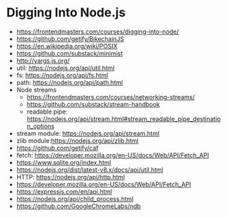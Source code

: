 # Digging Into Node.js

* <https://frontendmasters.com/courses/digging-into-node/>
* <https://github.com/getify/BikechainJS>
* <https://en.wikipedia.org/wiki/POSIX>
* <https://github.com/substack/minimist>
* <http://yargs.js.org/>
* util: <https://nodejs.org/api/util.html>
* fs: <https://nodejs.org/api/fs.html>
* path: <https://nodejs.org/api/path.html>
* Node streams
  * <https://frontendmasters.com/courses/networking-streams/>
  * <https://github.com/substack/stream-handbook>
  * readable.pipe: <https://nodejs.org/api/stream.html#stream_readable_pipe_destination_options>
* stream module: <https://nodejs.org/api/stream.html>
* zlib module:<https://nodejs.org/api/zlib.html>
* <https://github.com/getify/caf>
* fetch: <https://developer.mozilla.org/en-US/docs/Web/API/Fetch_API>
* <https://www.sqlite.org/index.html>
* <https://nodejs.org/dist/latest-v8.x/docs/api/util.html>
* HTTP: <https://nodejs.org/api/http.html>
* <https://developer.mozilla.org/en-US/docs/Web/API/Fetch_API>
* <https://expressjs.com/en/api.html>
* <https://nodejs.org/api/child_process.html>
* <https://github.com/GoogleChromeLabs/ndb>
